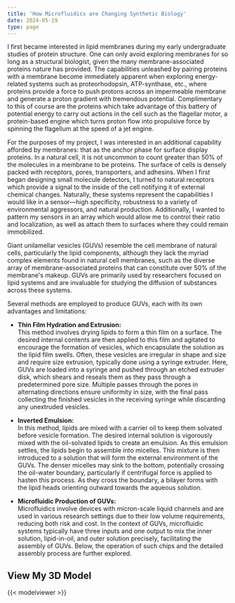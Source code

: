 ```yaml
---
title: 'How Microfluidics are Changing Synthetic Biology'
date: 2024-05-19
type: page
---
```

I first became interested in lipid membranes during my early undergraduate studies of protein structure. One can only avoid exploring membranes for so long as a structural biologist, given the many membrane-associated proteins nature has provided. The capabilities unleashed by pairing proteins with a membrane become immediately apparent when exploring energy-related systems such as proteorhodopsin, ATP-synthase, etc., where proteins provide a force to push protons across an impermeable membrane and generate a proton gradient with tremendous potential. Complimentary to this of course are the proteins which take advantage of this battery of potential energy to carry out actions in the cell such as the flagellar motor, a protein-based engine which turns proton flow into propulsive force by spinning the flagellum at the speed of a jet engine.

For the purposes of my project, I was interested in an additional capability afforded by membranes: that as the anchor phase for surface display proteins. In a natural cell, it is not uncommon to count greater than 50% of the molecules in a membrane to be proteins. The surface of cells is densely packed with receptors, pores, transporters, and adhesins. When I first began designing small molecule detectors, I turned to natural receptors which provide a signal to the inside of the cell notifying it of external chemical changes. Naturally, these systems represent the capabilities I would like in a sensor—high specificity, robustness to a variety of environmental aggressors, and natural production. Additionally, I wanted to pattern my sensors in an array which would allow me to control their ratio and localization, as well as attach them to surfaces where they could remain immobilized.

Giant unilamellar vesicles (GUVs) resemble the cell membrane of natural cells, particularly the lipid components, although they lack the myriad complex elements found in natural cell membranes, such as the diverse array of membrane-associated proteins that can constitute over 50% of the membrane's makeup. GUVs are primarily used by researchers focused on lipid systems and are invaluable for studying the diffusion of substances across these systems.

Several methods are employed to produce GUVs, each with its own advantages and limitations:

- **Thin Film Hydration and Extrusion:**  
  This method involves drying lipids to form a thin film on a surface. The desired internal contents are then applied to this film and agitated to encourage the formation of vesicles, which encapsulate the solution as the lipid film swells. Often, these vesicles are irregular in shape and size and require size extrusion, typically done using a syringe extruder. Here, GUVs are loaded into a syringe and pushed through an etched extruder disk, which shears and reseals them as they pass through a predetermined pore size. Multiple passes through the pores in alternating directions ensure uniformity in size, with the final pass collecting the finished vesicles in the receiving syringe while discarding any unextruded vesicles.

- **Inverted Emulsion:**  
  In this method, lipids are mixed with a carrier oil to keep them solvated before vesicle formation. The desired internal solution is vigorously mixed with the oil-solvated lipids to create an emulsion. As this emulsion settles, the lipids begin to assemble into micelles. This mixture is then introduced to a solution that will form the external environment of the GUVs. The denser micelles may sink to the bottom, potentially crossing the oil-water boundary, particularly if centrifugal force is applied to hasten this process. As they cross the boundary, a bilayer forms with the lipid heads orienting outward towards the aqueous solution.

- **Microfluidic Production of GUVs:**  
  Microfluidics involve devices with micron-scale liquid channels and are used in various research settings due to their low volume requirements, reducing both risk and cost. In the context of GUVs, microfluidic systems typically have three inputs and one output to mix the inner solution, lipid-in-oil, and outer solution precisely, facilitating the assembly of GUVs. Below, the operation of such chips and the detailed assembly process are further explored.

## View My 3D Model
{{< modelviewer >}}


